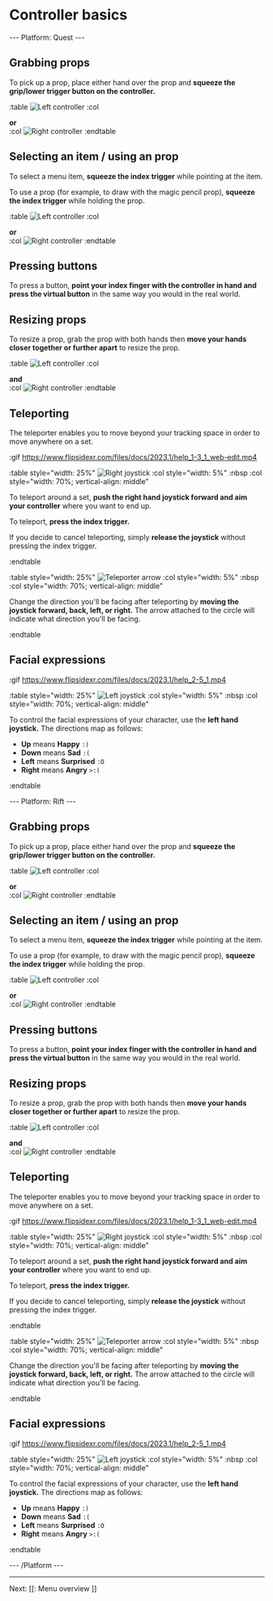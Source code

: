 # Controller basics

--- Platform: Quest ---

## Grabbing props

To pick up a prop, place either hand over the prop and **squeeze the grip/lower trigger button on the controller.**

:table
	![Left controller](https://www.flipsidexr.com/files/docs/2023.1/Quest-Rift-S_L-grip.png)
:col
	<div class="center middle"><b>or</b></div>
:col
	![Right controller](https://www.flipsidexr.com/files/docs/2023.1/Quest-Rift-S_R-grip.png)
:endtable

## Selecting an item / using an prop

To select a menu item, **squeeze the index trigger** while pointing at the item.

To use a prop (for example, to draw with the magic pencil prop), **squeeze the index trigger** while holding the prop.

:table
	![Left controller](https://www.flipsidexr.com/files/docs/2023.1/Quest-Rift-S_L-grip_then_L-trigger.png)
:col
	<div class="center middle"><b>or</b></div>
:col
	![Right controller](https://www.flipsidexr.com/files/docs/2023.1/Quest-Rift-S_R-grip_then_R-trigger.png)
:endtable

## Pressing buttons

To press a button, **point your index finger with the controller in hand and press the virtual button** in the same way you would in the real world.

<!--:table
	![Point left](https://www.flipsidexr.com/files/docs/graphics/Oculus-touch_L-point.png)
:col
	<div class="center middle"><b>or</b></div>
:col
	![Point right](https://www.flipsidexr.com/files/docs/graphics/Oculus-touch_R-point.png)
:endtable -->

## Resizing props

To resize a prop, grab the prop with both hands then **move your hands closer together or further apart** to resize the prop.

:table
	![Left controller](https://www.flipsidexr.com/files/docs/2023.1/Quest-Rift-S_L-grip.png)
:col
	<div class="center middle"><b>and</b></div>
:col
	![Right controller](https://www.flipsidexr.com/files/docs/2023.1/Quest-Rift-S_R-grip.png)
:endtable

## Teleporting

The teleporter enables you to move beyond your tracking space in order to move anywhere on a set.

:gif https://www.flipsidexr.com/files/docs/2023.1/help_1-3_1_web-edit.mp4

:table style="width: 25%"
	![Right joystick](https://www.flipsidexr.com/files/docs/2023.1/Quest-Rift-S_R-joystick.png)
:col style="width: 5%"
	:nbsp
:col style="width: 70%; vertical-align: middle"

To teleport around a set, **push the right hand joystick forward and aim your controller** where you want to end up.

To teleport, **press the index trigger.**

If you decide to cancel teleporting, simply **release the joystick** without pressing the index trigger.

:endtable

:table style="width: 25%"
	![Teleporter arrow](https://www.flipsidexr.com/files/docs/2023.1/teleporter_v1.png)
:col style="width: 5%"
	:nbsp
:col style="width: 70%; vertical-align: middle"

Change the direction you'll be facing after teleporting by **moving the joystick forward, back, left, or right.** The arrow attached to the circle will indicate what direction you'll be facing.

:endtable

## Facial expressions

:gif https://www.flipsidexr.com/files/docs/2023.1/help_2-5_1.mp4

:table style="width: 25%"
	![Left joystick](https://www.flipsidexr.com/files/docs/2023.1/Quest-Rift-S_L-joystick.png)
:col style="width: 5%"
	:nbsp
:col style="width: 70%; vertical-align: middle"
	
To control the facial expressions of your character, use the **left hand joystick.** The directions map as follows:

* **Up** means **Happy** `:)`
* **Down** means **Sad** `:(`
* **Left** means **Surprised** `:O`
* **Right** means **Angry** `>:(`
	
:endtable

--- Platform: Rift ---

## Grabbing props

To pick up a prop, place either hand over the prop and **squeeze the grip/lower trigger button on the controller.**

:table
	![Left controller](https://www.flipsidexr.com/files/docs/2023.1/Quest-Rift-S_L-grip.png)
:col
	<div class="center middle"><b>or</b></div>
:col
	![Right controller](https://www.flipsidexr.com/files/docs/2023.1/Quest-Rift-S_R-grip.png)
:endtable

## Selecting an item / using an prop

To select a menu item, **squeeze the index trigger** while pointing at the item.

To use a prop (for example, to draw with the magic pencil prop), **squeeze the index trigger** while holding the prop.

:table
	![Left controller](https://www.flipsidexr.com/files/docs/2023.1/Quest-Rift-S_L-grip_then_L-trigger.png)
:col
	<div class="center middle"><b>or</b></div>
:col
	![Right controller](https://www.flipsidexr.com/files/docs/2023.1/Quest-Rift-S_R-grip_then_R-trigger.png)
:endtable

## Pressing buttons

To press a button, **point your index finger with the controller in hand and press the virtual button** in the same way you would in the real world.

<!-- :table
	![Point left](https://www.flipsidexr.com/files/docs/graphics/Oculus-touch_L-point.png)
:col
	<div class="center middle"><b>or</b></div>
:col
	![Point right](https://www.flipsidexr.com/files/docs/graphics/Oculus-touch_R-point.png)
:endtable -->

## Resizing props

To resize a prop, grab the prop with both hands then **move your hands closer together or further apart** to resize the prop.

:table
	![Left controller](https://www.flipsidexr.com/files/docs/2023.1/Quest-Rift-S_L-grip.png)
:col
	<div class="center middle"><b>and</b></div>
:col
	![Right controller](https://www.flipsidexr.com/files/docs/2023.1/Quest-Rift-S_R-grip.png)
:endtable

## Teleporting

The teleporter enables you to move beyond your tracking space in order to move anywhere on a set.

:gif https://www.flipsidexr.com/files/docs/2023.1/help_1-3_1_web-edit.mp4

:table style="width: 25%"
	![Right joystick](https://www.flipsidexr.com/files/docs/2023.1/Quest-Rift-S_R-joystick.png)
:col style="width: 5%"
	:nbsp
:col style="width: 70%; vertical-align: middle"

To teleport around a set, **push the right hand joystick forward and aim your controller** where you want to end up.

To teleport, **press the index trigger.**

If you decide to cancel teleporting, simply **release the joystick** without pressing the index trigger.

:endtable

:table style="width: 25%"
	![Teleporter arrow](https://www.flipsidexr.com/files/docs/2023.1/teleporter_v1.png)
:col style="width: 5%"
	:nbsp
:col style="width: 70%; vertical-align: middle"

Change the direction you'll be facing after teleporting by **moving the joystick forward, back, left, or right.** The arrow attached to the circle will indicate what direction you'll be facing.

:endtable

## Facial expressions

:gif https://www.flipsidexr.com/files/docs/2023.1/help_2-5_1.mp4

:table style="width: 25%"
	![Left joystick](https://www.flipsidexr.com/files/docs/2023.1/Quest-Rift-S_L-joystick.png)
:col style="width: 5%"
	:nbsp
:col style="width: 70%; vertical-align: middle"
	
To control the facial expressions of your character, use the **left hand joystick.** The directions map as follows:

* **Up** means **Happy** `:)`
* **Down** means **Sad** `:(`
* **Left** means **Surprised** `:O`
* **Right** means **Angry** `>:(`
	
:endtable

<!-- --- Platform: SteamVR ---

## Grabbing props

:table style="width: 25%"

![Left controller](https://www.flipsidexr.com/files/docs/graphics/Vive_grip.png)

:col style="width: 75%; vertical-align: middle"

To pick up/grab a prop, place either hand over the prop and **squeeze the Vive grip buttons on the controller.**

:endtable

## Selecting an item / using an prop

:table style="width: 25%"

![Left controller](https://www.flipsidexr.com/files/docs/graphics/Vive_grip-f_trigger.png)

:col style="width: 75%; vertical-align: middle"

To select a menu item, **squeeze the index trigger** while pointing at the item.

To use a prop (for example, to draw with the magic pencil prop), **squeeze the index trigger** while holding the prop.

:endtable

## Pressing buttons

To press a button, **point your index finger with the controller in hand and press the virtual button** in the same way you would in the real world.

## Teleporting

The teleporter enables you to move beyond your tracking space in order to move anywhere on a set.

:gif https://www.flipsidexr.com/files/docs/2023.1/help_1-3_1_web-edit.mp4

:table style="width: 25%"
	![Right thumbpad](https://www.flipsidexr.com/files/docs/graphics/Vive_joystick.png)
:col style="width: 5%"
	:nbsp
:col style="width: 70%; vertical-align: middle"

To teleport around a set, **push the right hand thumbpad forward and aim your controller** where you want to end up.

To teleport, **press the index trigger.**

If you decide to cancel teleporting, simply **release the thumbpad** without pressing the index trigger.

:endtable

:table style="width: 25%"
	![Teleporter arrow](https://www.flipsidexr.com/files/docs/2023.1/teleporter_v1.png)
:col style="width: 5%"
	:nbsp
:col style="width: 70%; vertical-align: middle"

Change the direction you'll be facing after teleporting by **moving the thumbpad forward, back, left, or right.** The arrow attached to the circle will indicate what direction you'll be facing.

:endtable

## Facial expressions

:gif https://www.flipsidexr.com/files/docs/2023.1/help_2-5_1.mp4

:table style="width: 25%"
	![Left thumbpad](https://www.flipsidexr.com/files/docs/graphics/Vive_joystick.png)
:col style="width: 5%"
	:nbsp
:col style="width: 70%; vertical-align: middle"
	
To control the facial expressions of your character, use the **left hand thumbpad.** The directions map as follows:

* **Up** means **Happy** `:)`
* **Down** means **Sad** `:(`
* **Left** means **Surprised** `:O`
* **Right** means **Angry** `>:(`

:endtable -->

--- /Platform ---

---

Next: [[: Menu overview ]]
